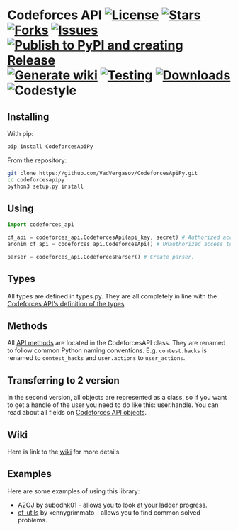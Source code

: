 Codeforces API
[![License](https://img.shields.io/github/license/VadVergasov/CodeforcesApiPy)](https://github.com/VadVergasov/CodeforcesApiPy/blob/master/LICENSE)
[![Stars](https://img.shields.io/github/stars/VadVergasov/CodeforcesApiPy)](https://github.com/VadVergasov/CodeforcesApiPy/stargazers)
[![Forks](https://img.shields.io/github/forks/VadVergasov/CodeforcesApiPy)](https://github.com/VadVergasov/CodeforcesApiPy/network/members)
[![Issues](https://img.shields.io/github/issues/VadVergasov/CodeforcesApiPy)](https://github.com/VadVergasov/CodeforcesApiPy/issues)
[![Publish to PyPI and creating Release](https://github.com/VadVergasov/CodeforcesApiPy/workflows/Publish%20to%20PyPI%20and%20TestPyPI/badge.svg?branch=master)](https://pypi.org/project/CodeforcesApiPy/)
[![Generate wiki](https://github.com/VadVergasov/CodeforcesApiPy/workflows/Generate%20wiki/badge.svg?branch=master)](https://github.com/VadVergasov/CodeforcesApiPy/wiki)
[![Testing](https://github.com/VadVergasov/CodeforcesApiPy/actions/workflows/test.yml/badge.svg?branch=master)](https://github.com/VadVergasov/CodeforcesApiPy/actions/workflows/test.yml)
[![Downloads](https://static.pepy.tech/personalized-badge/codeforcesapipy?period=total&units=international_system&left_color=black&right_color=blue&left_text=Total%20downloads)](https://pepy.tech/project/codeforcesapipy)
![Codestyle](https://img.shields.io/badge/code%20style-black-000000.svg)
==========

Installing
----------

With pip:

```bash
pip install CodeforcesApiPy
```

From the repository:

```bash
git clone https://github.com/VadVergasov/CodeforcesApiPy.git
cd codeforcesapipy
python3 setup.py install
```

Using
---------

```python
import codeforces_api

cf_api = codeforces_api.CodeforcesApi(api_key, secret) # Authorized access to api.
anonim_cf_api = codeforces_api.CodeforcesApi() # Unauthorized access to api.

parser = codeforces_api.CodeforcesParser() # Create parser.
```

Types
-------

All types are defined in types.py. They are all completely in line with the [Codeforces API's definition of the types](https://codeforces.com/apiHelp/objects)

Methods
-------

All [API methods](https://codeforces.com/apiHelp/methods) are located in the CodeforcesAPI class. They are renamed to follow common Python naming conventions. E.g. `contest.hacks` is renamed to `contest_hacks` and `user.actions` to `user_actions`.

Transferring to 2 version
--------

In the second version, all objects are represented as a class, so if you want to get a handle of the user you need to do like this: user.handle. You can read about all fields on [Codeforces API objects](https://codeforces.com/apiHelp/objects).

Wiki
--------

Here is link to the [wiki](https://github.com/VadVergasov/CodeforcesApiPy/wiki) for more details.

Examples
---------

Here are some examples of using this library:

* [A2OJ](https://github.com/subodhk01/a2oj) by subodhk01 - allows you to look at your ladder progress.
* [cf_utils](https://github.com/xennygrimmato/cf_utils) by xennygrimmato - allows you to find common solved problems.

